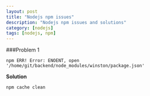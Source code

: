 ```yaml
---
layout: post
title: "Nodejs npm issues"
description: "Nodejs npm issues and solutions"
category: [nodejs]
tags: [nodejs, npm]
---
```


###Problem 1

````npm ERR! Error: ENOENT, open '/home/git/backend/node_modules/winston/package.json'````

**Solution**

	npm cache clean